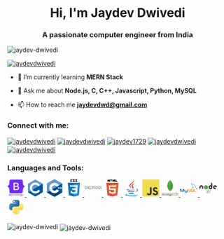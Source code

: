 <h1 align="center">Hi, I'm Jaydev Dwivedi</h1>
<h3 align="center">A passionate computer engineer from India</h3>

<p align="left"> <img src="https://komarev.com/ghpvc/?username=jaydev-dwivedi&label=Profile%20views&color=0e75b6&style=flat" alt="jaydev-dwivedi" /> </p>

<p align="left"> <a href="https://twitter.com/jaydevdwivedi" target="blank"><img src="https://img.shields.io/twitter/follow/jaydevdwivedi?logo=twitter&style=for-the-badge" alt="jaydevdwivedi" /></a> </p>

- 🌱 I’m currently learning **MERN Stack**

- 💬 Ask me about **Node.js, C, C++, Javascript, Python, MySQL**

- 📫 How to reach me **jaydevdwd@gmail.com**

<h3 align="left">Connect with me:</h3>
<p align="left">
<a href="https://twitter.com/jaydevdwivedi" target="blank"><img align="center" src="https://raw.githubusercontent.com/rahuldkjain/github-profile-readme-generator/master/src/images/icons/Social/twitter.svg" alt="jaydevdwivedi" height="30" width="40" /></a>
<a href="https://linkedin.com/in/jaydevdwivedi" target="blank"><img align="center" src="https://raw.githubusercontent.com/rahuldkjain/github-profile-readme-generator/master/src/images/icons/Social/linked-in-alt.svg" alt="jaydevdwivedi" height="30" width="40" /></a>
<a href="https://www.codechef.com/users/jaydev1729" target="blank"><img align="center" src="https://cdn.jsdelivr.net/npm/simple-icons@3.1.0/icons/codechef.svg" alt="jaydev1729" height="30" width="40" /></a>
<a href="https://www.hackerrank.com/jaydevdwivedi" target="blank"><img align="center" src="https://raw.githubusercontent.com/rahuldkjain/github-profile-readme-generator/master/src/images/icons/Social/hackerrank.svg" alt="jaydevdwivedi" height="30" width="40" /></a>
<a href="https://www.leetcode.com/jaydevdwivedi" target="blank"><img align="center" src="https://raw.githubusercontent.com/rahuldkjain/github-profile-readme-generator/master/src/images/icons/Social/leet-code.svg" alt="jaydevdwivedi" height="30" width="40" /></a>
</p>

<h3 align="left">Languages and Tools:</h3>
<p align="left"> <a href="https://getbootstrap.com" target="_blank" rel="noreferrer"> <img src="https://raw.githubusercontent.com/devicons/devicon/master/icons/bootstrap/bootstrap-plain-wordmark.svg" alt="bootstrap" width="40" height="40"/> </a> <a href="https://www.cprogramming.com/" target="_blank" rel="noreferrer"> <img src="https://raw.githubusercontent.com/devicons/devicon/master/icons/c/c-original.svg" alt="c" width="40" height="40"/> </a> <a href="https://www.w3schools.com/cpp/" target="_blank" rel="noreferrer"> <img src="https://raw.githubusercontent.com/devicons/devicon/master/icons/cplusplus/cplusplus-original.svg" alt="cplusplus" width="40" height="40"/> </a> <a href="https://www.w3schools.com/css/" target="_blank" rel="noreferrer"> <img src="https://raw.githubusercontent.com/devicons/devicon/master/icons/css3/css3-original-wordmark.svg" alt="css3" width="40" height="40"/> </a> <a href="https://expressjs.com" target="_blank" rel="noreferrer"> <img src="https://raw.githubusercontent.com/devicons/devicon/master/icons/express/express-original-wordmark.svg" alt="express" width="40" height="40"/> </a> <a href="https://www.w3.org/html/" target="_blank" rel="noreferrer"> <img src="https://raw.githubusercontent.com/devicons/devicon/master/icons/html5/html5-original-wordmark.svg" alt="html5" width="40" height="40"/> </a> <a href="https://www.java.com" target="_blank" rel="noreferrer"> <img src="https://raw.githubusercontent.com/devicons/devicon/master/icons/java/java-original.svg" alt="java" width="40" height="40"/> </a> <a href="https://developer.mozilla.org/en-US/docs/Web/JavaScript" target="_blank" rel="noreferrer"> <img src="https://raw.githubusercontent.com/devicons/devicon/master/icons/javascript/javascript-original.svg" alt="javascript" width="40" height="40"/> </a> <a href="https://www.mongodb.com/" target="_blank" rel="noreferrer"> <img src="https://raw.githubusercontent.com/devicons/devicon/master/icons/mongodb/mongodb-original-wordmark.svg" alt="mongodb" width="40" height="40"/> </a> <a href="https://www.mysql.com/" target="_blank" rel="noreferrer"> <img src="https://raw.githubusercontent.com/devicons/devicon/master/icons/mysql/mysql-original-wordmark.svg" alt="mysql" width="40" height="40"/> </a> <a href="https://nodejs.org" target="_blank" rel="noreferrer"> <img src="https://raw.githubusercontent.com/devicons/devicon/master/icons/nodejs/nodejs-original-wordmark.svg" alt="nodejs" width="40" height="40"/> </a> <a href="https://www.python.org" target="_blank" rel="noreferrer"> <img src="https://raw.githubusercontent.com/devicons/devicon/master/icons/python/python-original.svg" alt="python" width="40" height="40"/> </a> </p>

<p><img align="left" src="https://github-readme-stats.vercel.app/api/top-langs?username=jaydev-dwivedi&show_icons=true&locale=en&layout=compact" alt="jaydev-dwivedi" /></p>

<p>&nbsp;<img align="center" src="https://github-readme-stats.vercel.app/api?username=jaydev-dwivedi&show_icons=true&locale=en" alt="jaydev-dwivedi" /></p>
